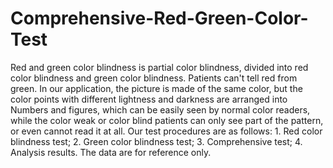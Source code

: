# Comprehensive-Red-Green-Color-Test
Red and green color blindness is partial color blindness, divided into red color blindness and green color blindness. Patients can't tell red from green. In our application, the picture is made of the same color, but the color points with different lightness and darkness are arranged into Numbers and figures, which can be easily seen by normal color readers, while the color weak or color blind patients can only see part of the pattern, or even cannot read it at all. Our test procedures are as follows: 1. Red color blindness test; 2. Green color blindness test; 3. Comprehensive test; 4. Analysis results. The data are for reference only.
